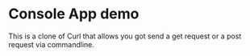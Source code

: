 # Console App demo

This is a  clone of Curl that allows you got send a get request or a post request via commandline.